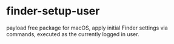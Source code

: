 # finder-setup-user
payload free package for macOS, apply initial Finder settings via commands, executed as the currently logged in user.
